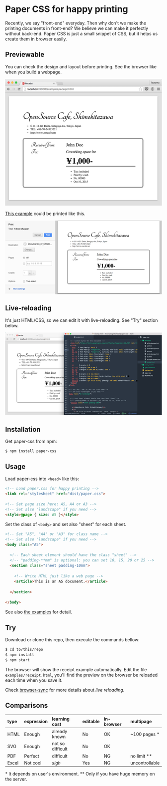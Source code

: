 # Paper CSS for happy printing

Recently, we say "front-end" everyday. Then why don't we make the printing documents in front-end? We believe we can make it perfectly without back-end. Paper CSS is just a small snippet of CSS, but it helps us create them in browser easily.

## Previewable

You can check the design and layout before printing. See the browser like when you build a webpage.

![Preview](images/preview.png)

[This example](examples/receipt.html) could be printed like this.

![Dialog](images/dialog.png)

## Live-reloading

It's just HTML/CSS, so we can edit it with live-reloading. See "Try" section below.

![Live reloading](images/live-reload.png)

## Installation

Get paper-css from npm:

```bash
$ npm install paper-css
```

## Usage

Load paper-css into `<head>` like this:

```html
<!-- Load paper.css for happy printing -->
<link rel="stylesheet" href="dist/paper.css">

<!-- Set page size here: A5, A4 or A3 -->
<!-- Set also "landscape" if you need -->
<style>@page { size: A5 }</style>
```

Set the class of `<body>` and set also "sheet" for each sheet.

```html
<!-- Set "A5", "A4" or "A3" for class name -->
<!-- Set also "landscape" if you need -->
<body class="A5">

  <!-- Each sheet element should have the class "sheet" -->
  <!-- "padding-**mm" is optional: you can set 10, 15, 20 or 25 -->
  <section class="sheet padding-10mm">

    <!-- Write HTML just like a web page -->
    <article>This is an A5 document.</article>

  </section>

</body>
```

See also [the examples](examples/) for detail.

## Try

Download or clone this repo, then execute the commands bellow:

```bash
$ cd to/this/repo
$ npm install
$ npm start
```

The browser will show the receipt example automatically. Edit the file `examples/receipt.html`, you'll find the preview on the browser be reloaded each time when you save it.

Check [browser-sync](https://browsersync.io) for more details about *live reloading*.

## Comparisons

type | expression | learning cost | editable | in-browser | multipage
:-- | :-- | :-- | :-- | :-- | :--
HTML | Enough | already known | No | OK | ~100 pages \*
SVG | Enough | not so difficult | No | OK |
PDF | Perfect | difficult | No | NG | no limit \*\*
Excel | Not cool | *sigh* | Yes | NG | uncontrollable

\* It depends on user's environment. \*\* Only if you have huge memory on the server.
